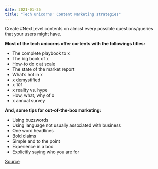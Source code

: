 ```yaml
---
date: 2021-01-25
title: "Tech unicorns' Content Marketing strategies"
---
```


Create #NextLevel contents on almost every possible questions/queries that your users might have.

**Most of the tech unicorns offer contents with the followings titles:**

- The complete playbook to x
- The big book of x
- How-to do x at scale
- The state of the market report
- What’s hot in x
- x demystified
- x 101
- x reality vs. hype
- How, what, why of x
- x annual survey

**And, some tips for out-of-the-box marketing:**

- Using buzzwords
- Using language not usually associated with business
- One word headlines
- Bold claims
- Simple and to the point
- Experience in a box
- Explicitly saying who you are for

[Source](https://entrepreneurshandbook.co/surprising-content-marketing-strategies-from-25-tech-unicorns-d8eb0968775e)
